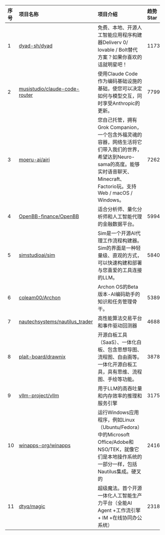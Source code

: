 |序号|项目名称|项目介绍|趋势Star|当前Star|创建时间|
|:---|:---|:---|:---|:---|:---|
|1|[dyad-sh/dyad](https://github.com/dyad-sh/dyad)|免费、本地、开源人工智能应用程序构建器Deliverv 0/ lovable / Bolt替代方案？如果你喜欢的话就明星吧！|11731|13831|2025-04-11|
|2|[musistudio/claude-code-router](https://github.com/musistudio/claude-code-router)|使用Claude Code作为编码基础设施的基础，使您可以决定如何与模型交互，同时享受Anthropic的更新。|7799|15194|2025-02-25|
|3|[moeru-ai/airi](https://github.com/moeru-ai/airi)|您自己托管，拥有Grok Companion，一个包含外福灵魂的容器，网络生活将它们带入我们的世界，希望达到Neuro-sama的高度。能够实时语音聊天、Minecraft、Factorio玩。支持Web / macOS / Windows。|7262|10129|2024-12-01|
|4|[OpenBB-finance/OpenBB](https://github.com/OpenBB-finance/OpenBB)|适合分析师、量化分析师和人工智能代理的金融数据平台。|5994|51261|2020-12-20|
|5|[simstudioai/sim](https://github.com/simstudioai/sim)|Sim是一个开源AI代理工作流程构建器。Sim的界面是一种轻量级、直观的方式，可以快速构建和部署与您喜爱的工具连接的LLM。|5840|12075|2025-01-05|
|6|[coleam00/Archon](https://github.com/coleam00/Archon)|Archon OS的Beta版本-AI编码助手的知识和任务管理骨干。|5389|10679|2025-02-07|
|7|[nautechsystems/nautilus_trader](https://github.com/nautechsystems/nautilus_trader)|高性能算法交易平台和事件驱动回测器|4688|14537|2018-06-25|
|8|[plait-board/drawnix](https://github.com/plait-board/drawnix)|开源白板工具（SaaS）、一体化白板、包含思想导图、流程图、自由画等。一体化开源白板工具，具有思维、流程图、手绘等功能。|3878|7008|2024-06-04|
|9|[vllm-project/vllm](https://github.com/vllm-project/vllm)|用于LLM的高吞吐量和内存效率的推理和服务引擎|3175|56253|2023-02-09|
|10|[winapps-org/winapps](https://github.com/winapps-org/winapps)|运行Windows应用程序，例如Linux（Ubuntu/Fedora）中的Microsoft Office/Adobe和NSO/TEK，就像它们是本地操作系统的一部分一样，包括Nautilus集成。硬叉的|2416|7083|2023-07-05|
|11|[dtyq/magic](https://github.com/dtyq/magic)|超级魔法。首个开源一体化人工智能生产力平台（全能AI Agent +工作流引擎+ IM +在线协同办公系统）|2318|3486|2025-05-14|
